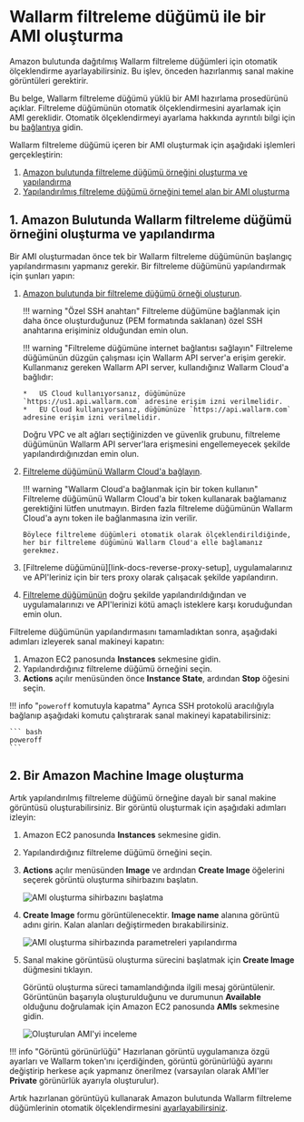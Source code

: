 [link-docs-aws-autoscaling]:        autoscaling-group-guide.md
[link-docs-aws-node-setup]:         ../../../installation/cloud-platforms/aws/ami.md
[link-cloud-connect-guide]:         ../../../installation/inline/compute-instances/aws/aws-ami.md#4-connect-the-instance-to-the-wallarm-cloud
[link-docs-check-operation]:        ../../../admin-en/uat-checklist-en.md#node-registers-attacks
[img-launch-ami-wizard]:        ../../../images/installation-ami/auto-scaling/common/create-image/launch-ami-wizard.png 
[img-config-ami-wizard]:        ../../../images/installation-ami/auto-scaling/common/create-image/config-ami-wizard.png  
[img-explore-created-ami]:      ../../../images/installation-ami/auto-scaling/common/create-image/explore-ami.png

[anchor-node]:  #1-creating-and-configuring-the-wallarm-filtering-node-instance-in-the-amazon-cloud
[anchor-ami]:   #2-creating-an-amazon-machine-image

#   Wallarm filtreleme düğümü ile bir AMI oluşturma

Amazon bulutunda dağıtılmış Wallarm filtreleme düğümleri için otomatik ölçeklendirme ayarlayabilirsiniz. Bu işlev, önceden hazırlanmış sanal makine görüntüleri gerektirir.

Bu belge, Wallarm filtreleme düğümü yüklü bir AMI hazırlama prosedürünü açıklar. Filtreleme düğümünün otomatik ölçeklendirmesini ayarlamak için AMI gereklidir. Otomatik ölçeklendirmeyi ayarlama hakkında ayrıntılı bilgi için bu [bağlantıya][link-docs-aws-autoscaling] gidin.

Wallarm filtreleme düğümü içeren bir AMI oluşturmak için aşağıdaki işlemleri gerçekleştirin:

1.  [Amazon bulutunda filtreleme düğümü örneğini oluşturma ve yapılandırma][anchor-node]
2.  [Yapılandırılmış filtreleme düğümü örneğini temel alan bir AMI oluşturma][anchor-ami]


##  1.  Amazon Bulutunda Wallarm filtreleme düğümü örneğini oluşturma ve yapılandırma

Bir AMI oluşturmadan önce tek bir Wallarm filtreleme düğümünün başlangıç yapılandırmasını yapmanız gerekir. Bir filtreleme düğümünü yapılandırmak için şunları yapın:

1.  [Amazon bulutunda bir filtreleme düğümü örneği oluşturun][link-docs-aws-node-setup].
    
    !!! warning "Özel SSH anahtarı"
        Filtreleme düğümüne bağlanmak için daha önce oluşturduğunuz (PEM formatında saklanan) özel SSH anahtarına erişiminiz olduğundan emin olun.

    !!! warning "Filtreleme düğümüne internet bağlantısı sağlayın"
        Filtreleme düğümünün düzgün çalışması için Wallarm API server'a erişim gerekir. Kullanmanız gereken Wallarm API server, kullandığınız Wallarm Cloud'a bağlıdır:
        
        *   US Cloud kullanıyorsanız, düğümünüze `https://us1.api.wallarm.com` adresine erişim izni verilmelidir.
        *   EU Cloud kullanıyorsanız, düğümünüze `https://api.wallarm.com` adresine erişim izni verilmelidir.
        
    Doğru VPC ve alt ağları seçtiğinizden ve güvenlik grubunu, filtreleme düğümünün Wallarm API server'lara erişmesini engellemeyecek şekilde yapılandırdığınızdan emin olun.

2.  [Filtreleme düğümünü Wallarm Cloud'a bağlayın][link-cloud-connect-guide].

    !!! warning "Wallarm Cloud'a bağlanmak için bir token kullanın"
        Filtreleme düğümünü Wallarm Cloud'a bir token kullanarak bağlamanız gerektiğini lütfen unutmayın. Birden fazla filtreleme düğümünün Wallarm Cloud'a aynı token ile bağlanmasına izin verilir. 
        
        Böylece filtreleme düğümleri otomatik olarak ölçeklendirildiğinde, her bir filtreleme düğümünü Wallarm Cloud'a elle bağlamanız gerekmez.

3.  [Filtreleme düğümünü][link-docs-reverse-proxy-setup], uygulamalarınız ve API'leriniz için bir ters proxy olarak çalışacak şekilde yapılandırın.

4.  [Filtreleme düğümünün][link-docs-check-operation] doğru şekilde yapılandırıldığından ve uygulamalarınızı ve API'lerinizi kötü amaçlı isteklere karşı koruduğundan emin olun.

Filtreleme düğümünün yapılandırmasını tamamladıktan sonra, aşağıdaki adımları izleyerek sanal makineyi kapatın:

1.  Amazon EC2 panosunda **Instances** sekmesine gidin.
2.  Yapılandırdığınız filtreleme düğümü örneğini seçin.
3.  **Actions** açılır menüsünden önce **Instance State**, ardından **Stop** öğesini seçin.

!!! info "`poweroff` komutuyla kapatma"
    Ayrıca SSH protokolü aracılığıyla bağlanıp aşağıdaki komutu çalıştırarak sanal makineyi kapatabilirsiniz:
    
    ``` bash
    poweroff
    ```

##  2.  Bir Amazon Machine Image oluşturma

Artık yapılandırılmış filtreleme düğümü örneğine dayalı bir sanal makine görüntüsü oluşturabilirsiniz. Bir görüntü oluşturmak için aşağıdaki adımları izleyin:

1.  Amazon EC2 panosunda **Instances** sekmesine gidin.
2.  Yapılandırdığınız filtreleme düğümü örneğini seçin.
3.  **Actions** açılır menüsünden **Image** ve ardından **Create Image** öğelerini seçerek görüntü oluşturma sihirbazını başlatın.

    ![AMI oluşturma sihirbazını başlatma][img-launch-ami-wizard]
    
4.  **Create Image** formu görüntülenecektir. **Image name** alanına görüntü adını girin. Kalan alanları değiştirmeden bırakabilirsiniz.

    ![AMI oluşturma sihirbazında parametreleri yapılandırma][img-config-ami-wizard]
    
5.  Sanal makine görüntüsü oluşturma sürecini başlatmak için **Create Image** düğmesini tıklayın.
    
    Görüntü oluşturma süreci tamamlandığında ilgili mesaj görüntülenir. Görüntünün başarıyla oluşturulduğunu ve durumunun **Available** olduğunu doğrulamak için Amazon EC2 panosunda **AMIs** sekmesine gidin.
    
    ![Oluşturulan AMI'yi inceleme][img-explore-created-ami]

!!! info "Görüntü görünürlüğü"
    Hazırlanan görüntü uygulamanıza özgü ayarları ve Wallarm token'ını içerdiğinden, görüntü görünürlüğü ayarını değiştirip herkese açık yapmanız önerilmez (varsayılan olarak AMI'ler **Private** görünürlük ayarıyla oluşturulur).

Artık hazırlanan görüntüyü kullanarak Amazon bulutunda Wallarm filtreleme düğümlerinin otomatik ölçeklendirmesini [ayarlayabilirsiniz][link-docs-aws-autoscaling].